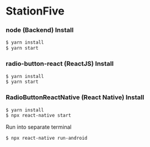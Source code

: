 # StationFive


### node (Backend) Install

```bash
$ yarn install
$ yarn start
```


### radio-button-react (ReactJS) Install

```bash
$ yarn install
$ yarn start
```

### RadioButtonReactNative (React Native) Install

```bash
$ yarn install
$ npx react-native start
```

Run into separate terminal
```bash
$ npx react-native run-android
```
